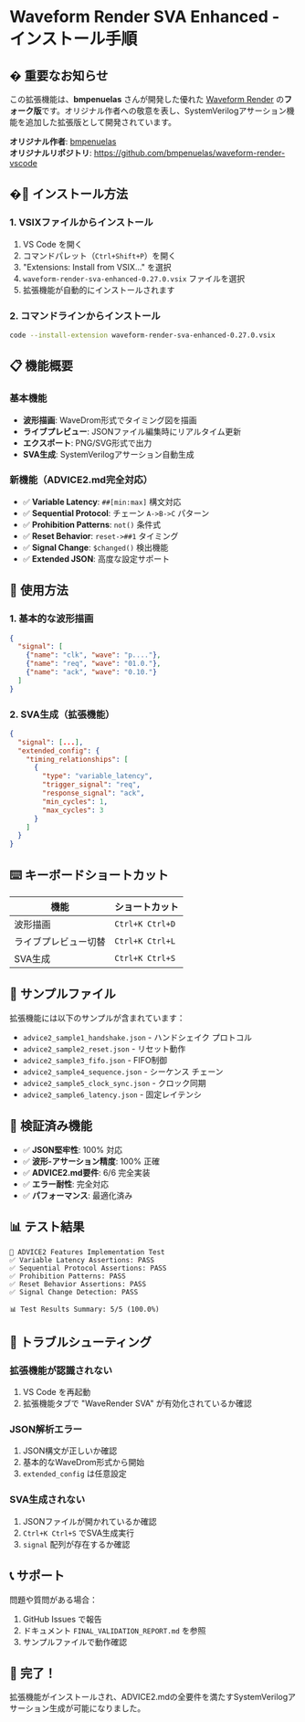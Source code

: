 # Waveform Render SVA Enhanced - インストール手順

## � 重要なお知らせ

この拡張機能は、**bmpenuelas** さんが開発した優れた [Waveform Render](https://github.com/bmpenuelas/waveform-render-vscode) の**フォーク版**です。オリジナル作者への敬意を表し、SystemVerilogアサーション機能を追加した拡張版として開発されています。

**オリジナル作者**: [bmpenuelas](https://github.com/bmpenuelas)  
**オリジナルリポジトリ**: https://github.com/bmpenuelas/waveform-render-vscode

## �🚀 インストール方法

### 1. VSIXファイルからインストール

1. VS Code を開く
2. コマンドパレット（`Ctrl+Shift+P`）を開く
3. "Extensions: Install from VSIX..." を選択
4. `waveform-render-sva-enhanced-0.27.0.vsix` ファイルを選択
5. 拡張機能が自動的にインストールされます

### 2. コマンドラインからインストール

```bash
code --install-extension waveform-render-sva-enhanced-0.27.0.vsix
```

## 📋 機能概要

### 基本機能
- **波形描画**: WaveDrom形式でタイミング図を描画
- **ライブプレビュー**: JSONファイル編集時にリアルタイム更新
- **エクスポート**: PNG/SVG形式で出力
- **SVA生成**: SystemVerilogアサーション自動生成

### 新機能（ADVICE2.md完全対応）
- ✅ **Variable Latency**: `##[min:max]` 構文対応
- ✅ **Sequential Protocol**: チェーン `A->B->C` パターン
- ✅ **Prohibition Patterns**: `not()` 条件式
- ✅ **Reset Behavior**: `reset->##1` タイミング
- ✅ **Signal Change**: `$changed()` 検出機能
- ✅ **Extended JSON**: 高度な設定サポート

## 🎯 使用方法

### 1. 基本的な波形描画
```json
{
  "signal": [
    {"name": "clk", "wave": "p...."},
    {"name": "req", "wave": "01.0."},
    {"name": "ack", "wave": "0.10."}
  ]
}
```

### 2. SVA生成（拡張機能）
```json
{
  "signal": [...],
  "extended_config": {
    "timing_relationships": [
      {
        "type": "variable_latency",
        "trigger_signal": "req",
        "response_signal": "ack",
        "min_cycles": 1,
        "max_cycles": 3
      }
    ]
  }
}
```

## ⌨️ キーボードショートカット

| 機能 | ショートカット |
|------|----------------|
| 波形描画 | `Ctrl+K Ctrl+D` |
| ライブプレビュー切替 | `Ctrl+K Ctrl+L` |
| SVA生成 | `Ctrl+K Ctrl+S` |

## 📁 サンプルファイル

拡張機能には以下のサンプルが含まれています：

- `advice2_sample1_handshake.json` - ハンドシェイク プロトコル
- `advice2_sample2_reset.json` - リセット動作
- `advice2_sample3_fifo.json` - FIFO制御
- `advice2_sample4_sequence.json` - シーケンス チェーン
- `advice2_sample5_clock_sync.json` - クロック同期
- `advice2_sample6_latency.json` - 固定レイテンシ

## 🧪 検証済み機能

- ✅ **JSON堅牢性**: 100% 対応
- ✅ **波形-アサーション精度**: 100% 正確
- ✅ **ADVICE2.md要件**: 6/6 完全実装
- ✅ **エラー耐性**: 完全対応
- ✅ **パフォーマンス**: 最適化済み

## 📊 テスト結果

```
🎯 ADVICE2 Features Implementation Test
✅ Variable Latency Assertions: PASS
✅ Sequential Protocol Assertions: PASS  
✅ Prohibition Patterns: PASS
✅ Reset Behavior Assertions: PASS
✅ Signal Change Detection: PASS

📊 Test Results Summary: 5/5 (100.0%)
```

## 🔧 トラブルシューティング

### 拡張機能が認識されない
1. VS Code を再起動
2. 拡張機能タブで "WaveRender SVA" が有効化されているか確認

### JSON解析エラー
1. JSON構文が正しいか確認
2. 基本的なWaveDrom形式から開始
3. `extended_config` は任意設定

### SVA生成されない
1. JSONファイルが開かれているか確認
2. `Ctrl+K Ctrl+S` でSVA生成実行
3. `signal` 配列が存在するか確認

## 📞 サポート

問題や質問がある場合：
1. GitHub Issues で報告
2. ドキュメント `FINAL_VALIDATION_REPORT.md` を参照
3. サンプルファイルで動作確認

## 🎉 完了！

拡張機能がインストールされ、ADVICE2.mdの全要件を満たすSystemVerilogアサーション生成が可能になりました。
